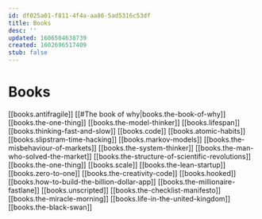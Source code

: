 ```yaml
---
id: df025a01-f811-4f4a-aa86-5ad5316c53df
title: Books
desc: ''
updated: 1606504638739
created: 1602696517409
stub: false
---
```

# Books

[[books.antifragile]]
[[#The book of why|books.the-book-of-why]]
[[books.the-one-thing]]
[[books.the-model-thinker]]
[[books.lifespan]]
[[books.thinking-fast-and-slow]]
[[books.code]]
[[books.atomic-habits]]
[[books.slipstram-time-hacking]]
[[books.markov-models]]
[[books.the-misbehaviour-of-markets]]
[[books.the-system-thinker]]
[[books.the-man-who-solved-the-market]]
[[books.the-structure-of-scientific-revolutions]]
[[books.the-one-thing]]
[[books.scale]]
[[books.the-lean-startup]]
[[books.zero-to-one]]
[[books.the-creativity-code]]
[[books.hooked]]
[[books.how-to-build-the-billion-dollar-app]]
[[books.the-millionaire-fastlane]]
[[books.unscripted]]
[[books.the-checklist-manifesto]]
[[books.the-miracle-morning]]
[[books.life-in-the-united-kingdom]]
[[books.the-black-swan]]
